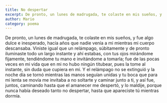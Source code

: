 ```yaml
---
title: No despertar
excerpt: De pronto, un lunes de madrugada, te colaste en mis sueños, y fue algo dulce e inesperado, hacía años que nadie venía a mi mientras mi cuerpo descansaba
author: Mario
category: poema
---
```


De pronto, un lunes de madrugada, te colaste en mis sueños, y fue algo dulce e inesperado, hacía años que nadie venía a mi mientras mi cuerpo descansaba. Viniste igual que un relámpago, súbitamente y de pronto iluminaste todo un largo instante y ahí estabas, con tus ojos mirándome fijamente, tendiéndome tu mano e invitándome a tomarla; fue de las pocas veces en mi vida que en mi no hubo ningún titubear, pues la tome al instante, sin duda que cupiera en mi. Y el relámpago no se extinguió y la noche día se tornó mientras las manos seguían unidas y tu boca que para mi lenta se movía me invitaba a no soltarte y caminar junto a ti, y así fue, juntos, caminando hasta que el amanecer me despertó, y lo maldije, porque nunca había deseado tanto no despertar, hasta que apareciste tú mientras dormía. 
